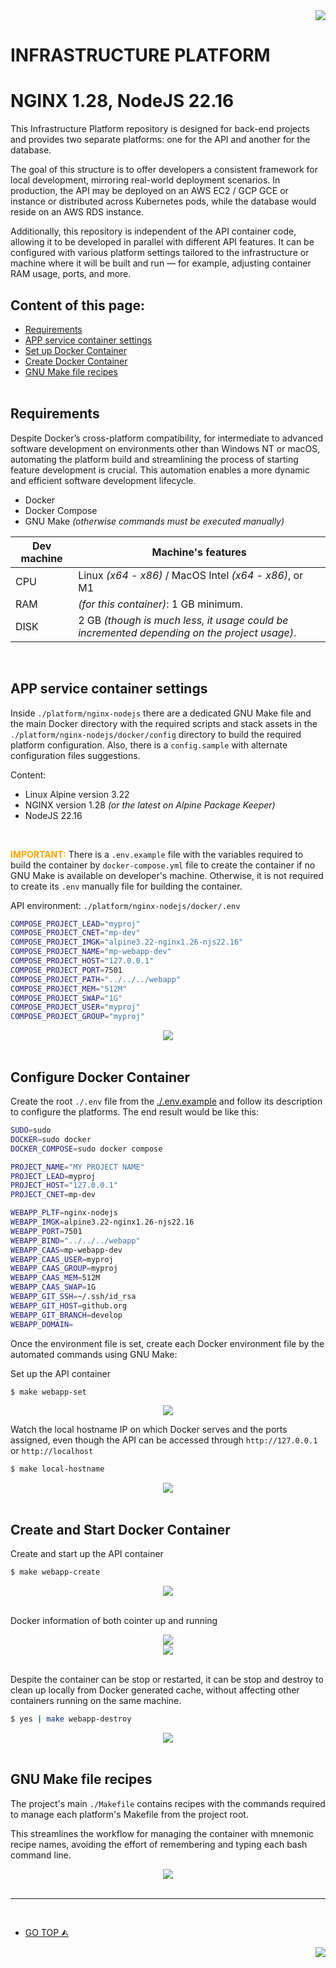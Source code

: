 <div id="top-header" style="with:100%;height:auto;text-align:right;">
    <img src="./resources/docs/images/pr-banner-long.png">
</div>

# INFRASTRUCTURE PLATFORM

# NGINX 1.28, NodeJS 22.16

This Infrastructure Platform repository is designed for back-end projects and provides two separate platforms: one for the API and another for the database.

The goal of this structure is to offer developers a consistent framework for local development, mirroring real-world deployment scenarios. In production, the API may be deployed on an AWS EC2 / GCP GCE or  instance or distributed across Kubernetes pods, while the database would reside on an AWS RDS instance.

Additionally, this repository is independent of the API container code, allowing it to be developed in parallel with different API features. It can be configured with various platform settings tailored to the infrastructure or machine where it will be built and run — for example, adjusting container RAM usage, ports, and more.
<br>

## Content of this page:

- [Requirements](#requirements)
- [APP service container settings](#app-settings)
- [Set up Docker Container](#setup-containers)
- [Create Docker Container](#create-containers)
- [GNU Make file recipes](#make-help)
<br><br>

## <a id="requirements"></a>Requirements

Despite Docker’s cross-platform compatibility, for intermediate to advanced software development on environments other than Windows NT or macOS, automating the platform build and streamlining the process of starting feature development is crucial. This automation enables a more dynamic and efficient software development lifecycle.

- Docker
- Docker Compose
- GNU Make *(otherwise commands must be executed manually)*

| Dev machine   | Machine's features                                                                            |
| ------------- | --------------------------------------------------------------------------------------------- |
| CPU           | Linux *(x64 - x86)* /  MacOS Intel *(x64 - x86)*, or M1                                       |
| RAM           | *(for this container)*: 1 GB minimum.                                                         |
| DISK          | 2 GB *(though is much less, it usage could be incremented depending on the project usage)*.   |
<br>

## <a id="app-settings"></a>APP service container settings

Inside `./platform/nginx-nodejs` there are a dedicated GNU Make file and the main Docker directory with the required scripts and stack assets in the `./platform/nginx-nodejs/docker/config` directory to build the required platform configuration. Also, there is a `config.sample` with alternate configuration files suggestions.

Content:
- Linux Alpine version 3.22
- NGINX version 1.28 *(or the latest on Alpine Package Keeper)*
- NodeJS 22.16
<br>

<font color="orange"><b>IMPORTANT:</b></font> There is a `.env.example` file with the variables required to build the container by `docker-compose.yml` file to create the container if no GNU Make is available on developer's machine. Otherwise, it is not required to create its `.env` manually file for building the container.

API environment: `./platform/nginx-nodejs/docker/.env`
```bash
COMPOSE_PROJECT_LEAD="myproj"
COMPOSE_PROJECT_CNET="mp-dev"
COMPOSE_PROJECT_IMGK="alpine3.22-nginx1.26-njs22.16"
COMPOSE_PROJECT_NAME="mp-webapp-dev"
COMPOSE_PROJECT_HOST="127.0.0.1"
COMPOSE_PROJECT_PORT=7501
COMPOSE_PROJECT_PATH="../../../webapp"
COMPOSE_PROJECT_MEM="512M"
COMPOSE_PROJECT_SWAP="1G"
COMPOSE_PROJECT_USER="myproj"
COMPOSE_PROJECT_GROUP="myproj"
```

<div style="with:100%;height:auto;text-align:center;">
    <img src="./resources/docs/images/make-webapp-set.jpg">
</div>
<br>

## <a id="setup-containers"></a>Configure Docker Container

Create the root `./.env` file from the [./.env.example](./.env.example) and follow its description to configure the platforms. The end result would be like this:
```bash
SUDO=sudo
DOCKER=sudo docker
DOCKER_COMPOSE=sudo docker compose

PROJECT_NAME="MY PROJECT NAME"
PROJECT_LEAD=myproj
PROJECT_HOST="127.0.0.1"
PROJECT_CNET=mp-dev

WEBAPP_PLTF=nginx-nodejs
WEBAPP_IMGK=alpine3.22-nginx1.26-njs22.16
WEBAPP_PORT=7501
WEBAPP_BIND="../../../webapp"
WEBAPP_CAAS=mp-webapp-dev
WEBAPP_CAAS_USER=myproj
WEBAPP_CAAS_GROUP=myproj
WEBAPP_CAAS_MEM=512M
WEBAPP_CAAS_SWAP=1G
WEBAPP_GIT_SSH=~/.ssh/id_rsa
WEBAPP_GIT_HOST=github.org
WEBAPP_GIT_BRANCH=develop
WEBAPP_DOMAIN=
```

Once the environment file is set, create each Docker environment file by the automated commands using GNU Make:

Set up the API container
```bash
$ make webapp-set
```
<div style="with:100%;height:auto;text-align:center;">
    <img src="./resources/docs/images/make-webapp-set.jpg">
</div>

Watch the local hostname IP on which Docker serves and the ports assigned, even though the API can be accessed through `http://127.0.0.1` or `http://localhost`
```bash
$ make local-hostname
```
<div style="with:100%;height:auto;text-align:center;">
    <img src="./resources/docs/images/make-local-hostname.jpg">
</div>
<br>

## <a id="create-containers"></a>Create and Start Docker Container

Create and start up the API container
```bash
$ make webapp-create
```
<div style="with:100%;height:auto;text-align:center;">
    <img src="./resources/docs/images/make-webapp-create.jpg">
</div>
<br>

Docker information of both cointer up and running
<div style="with:100%;height:auto;text-align:center;">
    <img src="./resources/docs/images/docker-ps-a.jpg">
</div>
<div style="with:100%;height:auto;text-align:center;">
    <img src="./resources/docs/images/docker-stats.jpg">
</div>
<br>

Despite the container can be stop or restarted, it can be stop and destroy to clean up locally from Docker generated cache, without affecting other containers running on the same machine.
```bash
$ yes | make webapp-destroy
```
<div style="with:100%;height:auto;text-align:center;">
    <img src="./resources/docs/images/make-webapp-destroy.jpg">
</div>
<br>

## <a id="make-help"></a>GNU Make file recipes

The project's main `./Makefile` contains recipes with the commands required to manage each platform's Makefile from the project root.

This streamlines the workflow for managing the container with mnemonic recipe names, avoiding the effort of remembering and typing each bash command line.

<div style="with:100%;height:auto;text-align:center;">
    <img src="./resources/docs/images/make-help.jpg">
</div>

<!-- FOOTER -->
<br>

---

<br>

- [GO TOP ⮙](#top-header)

<div style="with:100%;height:auto;text-align:right;">
    <img src="./resources/docs/images/pr-banner-long.png">
</div>